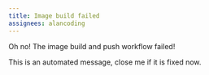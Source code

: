 ```yaml
---
title: Image build failed
assignees: alancoding
---
```

Oh no! The image build and push workflow failed!

This is an automated message, close me if it is fixed now.

